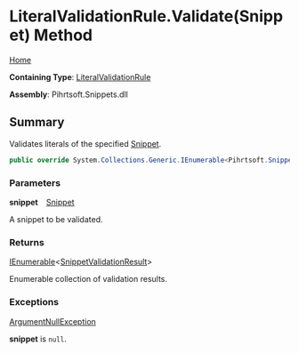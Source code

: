 # LiteralValidationRule\.Validate\(Snippet\) Method

[Home](../../../../../README.md)

**Containing Type**: [LiteralValidationRule](../README.md)

**Assembly**: Pihrtsoft\.Snippets\.dll

## Summary

Validates literals of the specified [Snippet](../../../Snippet/README.md)\.

```csharp
public override System.Collections.Generic.IEnumerable<Pihrtsoft.Snippets.Validations.SnippetValidationResult> Validate(Pihrtsoft.Snippets.Snippet snippet)
```

### Parameters

**snippet** &ensp; [Snippet](../../../Snippet/README.md)

A snippet to be validated\.

### Returns

[IEnumerable](https://docs.microsoft.com/en-us/dotnet/api/system.collections.generic.ienumerable-1)\<[SnippetValidationResult](../../SnippetValidationResult/README.md)>

Enumerable collection of validation results\.

### Exceptions

[ArgumentNullException](https://docs.microsoft.com/en-us/dotnet/api/system.argumentnullexception)

**snippet** is `null`\.


